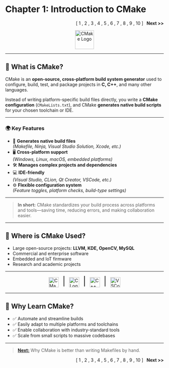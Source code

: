 # Chapter 1: Introduction to CMake
<p align="right">
<span >[</span>
<span >1</span>
<span >,</span>
<a ref="Chapter_2">2</a>
<span >,</span>
<a ref="Chapter_3">3</a>
<span >,</span>
<a ref="Chapter_4">4</a>
<span >,</span>
<a ref="Chapter_5">5</a>
<span >,</span>
<a ref="Chapter_6">6</a>
<span >,</span>
<a ref="Chapter_7">7</a>
<span >,</span>
<a ref="Chapter_5">8</a>
<span >,</span>
<a ref="Chapter_9">9</a>
<span >,</span>
<a ref="Chapter_10">10</a>
<span >]</span>
<a ref="Chapter_2"><b>&nbsp;&nbsp;Next >></b></a>
</p>
<p align="center">
    <img src="https://cmake.org/wp-content/uploads/2023/08/CMake-Mark-1.svg" alt="CMake Logo" width="60" style="vertical-align:middle;"/>
</p>

---

## 🚀 What is CMake?

CMake is an **open-source, cross-platform build system generator** used to configure, build, test, and package projects in **C, C++**, and many other languages.

Instead of writing platform-specific build files directly, you write a **CMake configuration** (`CMakeLists.txt`), and CMake **generates native build scripts** for your chosen toolchain or IDE.

---

### 🌍 Key Features

- 🔄 **Generates native build files**  
  _(Makefile, Ninja, Visual Studio Solution, Xcode, etc.)_
- 🖥️ **Cross-platform support**  
  _(Windows, Linux, macOS, embedded platforms)_
- 🛠️ **Manages complex projects and dependencies**
- 💻 **IDE-friendly**  
  _(Visual Studio, CLion, Qt Creator, VSCode, etc.)_
- ⚙️ **Flexible configuration system**  
  _(Feature toggles, platform checks, build-type settings)_

---

> **In short:** CMake standardizes your build process across platforms and tools—saving time, reducing errors, and making collaboration easier.

---

## 🧩 Where is CMake Used?

- Large open-source projects: **LLVM, KDE, OpenCV, MySQL**
- Commercial and enterprise software
- Embedded and IoT firmware
- Research and academic projects

---

<div style="display: flex; align-items: center; justify-content: center; gap: 12px;">
  <img src="https://cmake.org/wp-content/uploads/2023/08/CMake-Mark-1.svg" alt="CMake Logo" height="32">
  <span style="font-size: 28px; padding-bottom: 6px;">|</span>
  <img src="https://upload.wikimedia.org/wikipedia/commons/1/19/C_Logo.png" alt="C Logo" height="32">
  <span style="font-size: 28px; padding-bottom: 6px;">|</span>
  <img src="https://upload.wikimedia.org/wikipedia/commons/1/18/ISO_C%2B%2B_Logo.svg" alt="C++ Logo" height="32">
  <span style="font-size: 28px; padding-bottom: 6px;">|</span>
  <img src="https://upload.wikimedia.org/wikipedia/commons/9/9a/Visual_Studio_Code_1.35_icon.svg" alt="VSCode Logo" height="32">
</div>

---

## 🎯 Why Learn CMake?

- ✅ Automate and streamline builds
- ✅ Easily adapt to multiple platforms and toolchains
- ✅ Enable collaboration with industry-standard tools
- ✅ Scale from small scripts to massive codebases

---

> [**Next:**](Chapter_2.md) Why CMake is better than writing Makefiles by hand.

<p align="right">
<span >[</span>
<span >1</span>
<span >,</span>
<a ref="Chapter_2">2</a>
<span >,</span>
<a ref="Chapter_3">3</a>
<span >,</span>
<a ref="Chapter_4">4</a>
<span >,</span>
<a ref="Chapter_5">5</a>
<span >,</span>
<a ref="Chapter_6">6</a>
<span >,</span>
<a ref="Chapter_7">7</a>
<span >,</span>
<a ref="Chapter_5">8</a>
<span >,</span>
<a ref="Chapter_9">9</a>
<span >,</span>
<a ref="Chapter_10">10</a>
<span >]</span>
<a ref="Chapter_2"><b>&nbsp;&nbsp;Next >></b></a>
</p>